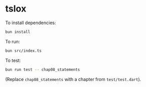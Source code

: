 # tslox

To install dependencies:

```bash
bun install
```

To run:

```bash
bun src/index.ts
```

To test:

```bash
bun run test -- chap08_statements
```

(Replace `chap08_statements` with a chapter from `test/test.dart`).
